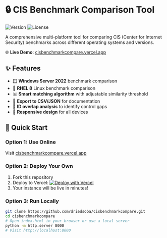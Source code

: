 # 🔒 CIS Benchmark Comparison Tool

![Version](https://img.shields.io/badge/version-1.0.0-blue)
![License](https://img.shields.io/badge/license-MIT-green)

A comprehensive multi-platform tool for comparing CIS (Center for Internet Security) benchmarks across different operating systems and versions.

🌐 **Live Demo**: [cisbenchmarkcompare.vercel.app](https://cisbenchmarkcompare.vercel.app)

## ✨ Features

- 🪟 **Windows Server 2022** benchmark comparison
- 🐧 **RHEL 8** Linux benchmark comparison  
- 📊 **Smart matching algorithm** with adjustable similarity threshold
- 📁 **Export to CSV/JSON** for documentation
- 🎯 **ID overlap analysis** to identify control gaps
- 📱 **Responsive design** for all devices

## 🚀 Quick Start

### Option 1: Use Online
Visit [cisbenchmarkcompare.vercel.app](https://cisbenchmarkcompare.vercel.app)

### Option 2: Deploy Your Own
1. Fork this repository
2. Deploy to Vercel: [![Deploy with Vercel](https://vercel.com/button)](https://vercel.com/new/clone?repository-url=https://github.com/driedsoba/cisbenchmarkcompare)
3. Your instance will be live in minutes!

### Option 3: Run Locally
```bash
git clone https://github.com/driedsoba/cisbenchmarkcompare.git
cd cisbenchmarkcompare
# Open index.html in your browser or use a local server
python -m http.server 8000
# Visit http://localhost:8000
